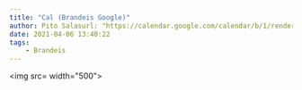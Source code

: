 ```yaml
---
title: "Cal (Brandeis Google)"
author: Pito Salasurl: "https://calendar.google.com/calendar/b/1/render#main_7" cover: "" 
date: 2021-04-06 13:40:22
tags:
    - Brandeis
---
```

<img src= width="500">


